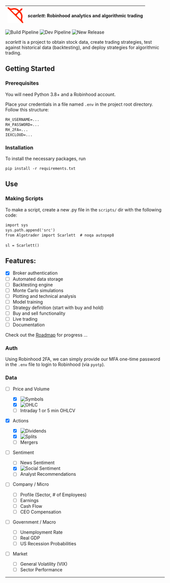 | <img src="img/arc3.png" width="50" /> | _scarlett_: Robinhood analytics and algorithmic trading |
| ------------------------------------- | ------------------------------------------------------- |


![Build Pipeline](https://github.com/suchak1/scarlett/workflows/Build%20Pipeline/badge.svg) ![Dev Pipeline](https://github.com/suchak1/scarlett/workflows/Dev%20Pipeline/badge.svg) ![New Release](https://github.com/suchak1/scarlett/workflows/New%20Release/badge.svg)

_scarlett_ is a project to obtain stock data, create trading strategies, test against historical data (backtesting), and deploy strategies for algorithmic trading.

## Getting Started

### Prerequisites

You will need Python 3.8+ and a Robinhood account.

Place your credentials in a file named `.env` in the project root directory.
Follow this structure:

```
RH_USERNAME=...
RH_PASSWORD=...
RH_2FA=...
IEXCLOUD=...
```

### Installation

To install the necessary packages, run

```
pip install -r requirements.txt
```

## Use

### Making Scripts

To make a script, create a new .py file in the `scripts/` dir with the following code:

```
import sys
sys.path.append('src')
from Algotrader import Scarlett  # noqa autopep8

sl = Scarlett()
```

## Features:

- [x] Broker authentication
- [ ] Automated data storage
- [ ] Backtesting engine
- [ ] Monte Carlo simulations
- [ ] Plotting and technical analysis
- [ ] Model training
- [ ] Strategy definition (start with buy and hold)
- [ ] Buy and sell functionality
- [ ] Live trading
- [ ] Documentation

Check out the [Roadmap](https://github.com/suchak1/scarlett/projects/2) for progress
...

### Auth

Using Robinhood 2FA, we can simply provide our MFA one-time password in the `.env` file to login to Robinhood (via `pyotp`).

### Data

- [ ] Price and Volume
  - [x] ![Symbols](https://github.com/suchak1/scarlett/workflows/Symbols/badge.svg)
  - [x] ![OHLC](https://github.com/suchak1/scarlett/workflows/OHLC/badge.svg)
  - [ ] Intraday 1 or 5 min OHLCV
- [x] Actions
  - [x] ![Dividends](https://github.com/suchak1/scarlett/workflows/Dividends/badge.svg)
  - [x] ![Splits](https://github.com/suchak1/scarlett/workflows/Splits/badge.svg)
  - [ ] Mergers
- [ ] Sentiment
  - [ ] News Sentiment
  - [x] ![Social Sentiment](<https://github.com/suchak1/scarlett/workflows/Social%20Sentiment%20(1)/badge.svg>)
  - [ ] Analyst Recommendations
- [ ] Company / Micro
  - [ ] Profile (Sector, # of Employees)
  - [ ] Earnings
  - [ ] Cash Flow
  - [ ] CEO Compensation
- [ ] Government / Macro

  - [ ] Unemployment Rate
  - [ ] Real GDP
  - [ ] US Recession Probabilities

- [ ] Market
  - [ ] General Volatility (VIX)
  - [ ] Sector Performance

---
